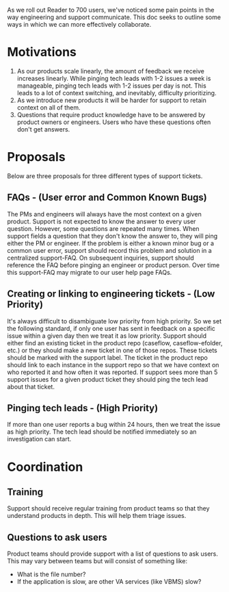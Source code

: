 As we roll out Reader to 700 users, we've noticed some pain points in the way engineering and support communicate. This doc seeks to outline some ways in which we can more effectively collaborate.

# Motivations
1) As our products scale linearly, the amount of feedback we receive increases linearly. While pinging tech leads with 1-2 issues a week is manageable, pinging tech leads with 1-2 issues per day is not. This leads to a lot of context switching, and inevitably, difficulty prioritizing.
1) As we introduce new products it will be harder for support to retain context on all of them.
1) Questions that require product knowledge have to be answered by product owners or engineers. Users who have these questions often don't get answers.

# Proposals
Below are three proposals for three different types of support tickets.
## FAQs - (User error and Common Known Bugs)
The PMs and engineers will always have the most context on a given product. Support is not expected to know the answer to every user question. However, some questions are repeated many times. When support fields a question that they don't know the answer to, they will ping either the PM or engineer. If the problem is either a known minor bug or a common user error, support should record this problem and solution in a centralized support-FAQ. On subsequent inquiries, support should reference the FAQ before pinging an engineer or product person. Over time this support-FAQ may migrate to our user help page FAQs.

## Creating or linking to engineering tickets - (Low Priority)
It's always difficult to disambiguate low priority from high priority. So we set the following standard, if only one user has sent in feedback on a specific issue within a given day then we treat it as low priority. Support should either find an existing ticket in the product repo (caseflow, caseflow-efolder, etc.) or they should make a new ticket in one of those repos. These tickets should be marked with the support label. The ticket in the product repo should link to each instance in the support repo so that we have context on who reported it and how often it was reported. If support sees more than 5 support issues for a given product ticket they should ping the tech lead about that ticket.

## Pinging tech leads - (High Priority)
If more than one user reports a bug within 24 hours, then we treat the issue as high priority. The tech lead should be notified immediately so an investigation can start.

# Coordination
## Training
Support should receive regular training from product teams so that they understand products in depth. This will help them triage issues.

## Questions to ask users
Product teams should provide support with a list of questions to ask users. This may vary between teams but will consist of something like:
- What is the file number?
- If the application is slow, are other VA services (like VBMS) slow?
